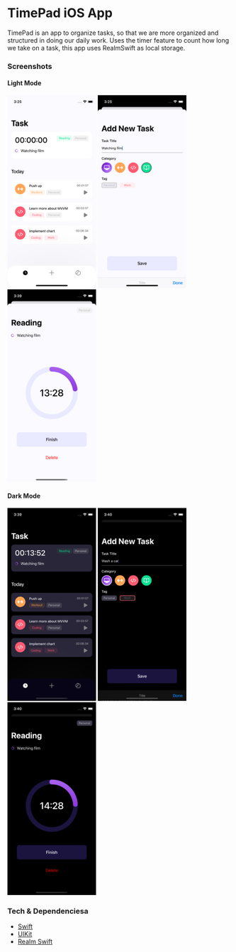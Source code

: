 # TimePad iOS App #
TimePad is an app to organize tasks, so that we are more organized and structured in doing our daily work. Uses the timer feature to count how long we take on a task, this app uses RealmSwift as local storage.

### Screenshots ###
#### Light Mode ####
<img src="Screenshots/1.png" width="200"> <img src="Screenshots/2.png" width="200"> <img src="Screenshots/3.png" width="200">

#### Dark Mode ####
<img src="Screenshots/4.png" width="200"> <img src="Screenshots/5.png" width="200"> <img src="Screenshots/6.png" width="200">

### Tech & Dependenciesa ###
* [Swift](https://developer.apple.com/swift/)
* [UIKit](https://developer.apple.com/documentation/uikit)
* [Realm Swift](https://www.mongodb.com/docs/realm/sdk/swift/)
